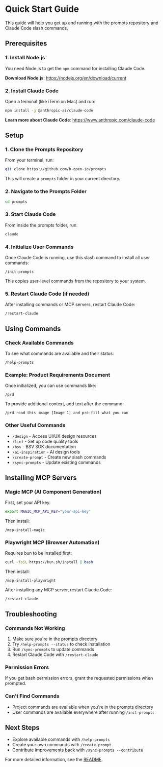 # Quick Start Guide

This guide will help you get up and running with the prompts repository and Claude Code slash commands.

## Prerequisites

### 1. Install Node.js

You need Node.js to get the `npm` command for installing Claude Code.

**Download Node.js**: https://nodejs.org/en/download/current

### 2. Install Claude Code

Open a terminal (like iTerm on Mac) and run:

```bash
npm install -g @anthropic-ai/claude-code
```

**Learn more about Claude Code**: https://www.anthropic.com/claude-code

## Setup

### 1. Clone the Prompts Repository

From your terminal, run:

```bash
git clone https://github.com/b-open-io/prompts
```

This will create a `prompts` folder in your current directory.

### 2. Navigate to the Prompts Folder

```bash
cd prompts
```

### 3. Start Claude Code

From inside the prompts folder, run:

```bash
claude
```

### 4. Initialize User Commands

Once Claude Code is running, use this slash command to install all user commands:

```
/init-prompts
```

This copies user-level commands from the repository to your system.

### 5. Restart Claude Code (if needed)

After installing commands or MCP servers, restart Claude Code:

```
/restart-claude
```

## Using Commands

### Check Available Commands

To see what commands are available and their status:

```
/help-prompts
```

### Example: Product Requirements Document

Once initialized, you can use commands like:

```
/prd
```

To provide additional context, add text after the command:

```
/prd read this image [Image 1] and pre-fill what you can
```

### Other Useful Commands

- `/design` - Access UI/UX design resources
- `/lint` - Set up code quality tools
- `/bsv` - BSV SDK documentation
- `/ai-inspiration` - AI design tools
- `/create-prompt` - Create new slash commands
- `/sync-prompts` - Update existing commands

## Installing MCP Servers

### Magic MCP (AI Component Generation)

First, set your API key:

```bash
export MAGIC_MCP_API_KEY="your-api-key"
```

Then install:

```
/mcp-install-magic
```

### Playwright MCP (Browser Automation)

Requires bun to be installed first:

```bash
curl -fsSL https://bun.sh/install | bash
```

Then install:

```
/mcp-install-playwright
```

After installing any MCP server, restart Claude Code:

```
/restart-claude
```

## Troubleshooting

### Commands Not Working

1. Make sure you're in the prompts directory
2. Try `/help-prompts --status` to check installation
3. Run `/sync-prompts` to update commands
4. Restart Claude Code with `/restart-claude`

### Permission Errors

If you get bash permission errors, grant the requested permissions when prompted.

### Can't Find Commands

- Project commands are available when you're in the prompts directory
- User commands are available everywhere after running `/init-prompts`

## Next Steps

- Explore available commands with `/help-prompts`
- Create your own commands with `/create-prompt`
- Contribute improvements back with `/sync-prompts --contribute`

For more detailed information, see the [README](README.md).